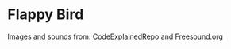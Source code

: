 # Flappy Bird

Images and sounds from: [CodeExplainedRepo](https://github.com/CodeExplainedRepo/FlappyBird-JavaScript) and [Freesound.org](freesound.org)
